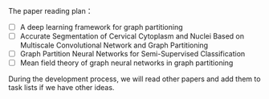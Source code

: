The paper reading plan：

-[ ] A  deep learning framework for graph partitioning
-[ ] Accurate Segmentation of Cervical Cytoplasm and Nuclei Based on Multiscale Convolutional Network and Graph Partitioning
-[ ] Graph Partition Neural Networks for Semi-Supervised Classification
-[ ] Mean field theory of graph neural networks in graph partitioning

During the development process, we will read other papers and add them to task lists if we have other ideas.